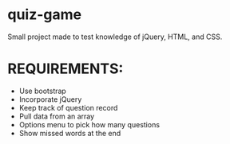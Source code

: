 # quiz-game
Small project made to test knowledge of jQuery, HTML, and CSS.
# REQUIREMENTS:
- Use bootstrap
- Incorporate jQuery
- Keep track of question record
- Pull data from an array
- Options menu to pick how many questions
- Show missed words at the end
